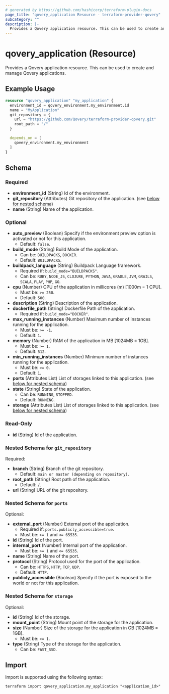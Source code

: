 ```yaml
---
# generated by https://github.com/hashicorp/terraform-plugin-docs
page_title: "qovery_application Resource - terraform-provider-qovery"
subcategory: ""
description: |-
  Provides a Qovery application resource. This can be used to create and manage Qovery applications.
---
```


# qovery_application (Resource)

Provides a Qovery application resource. This can be used to create and manage Qovery applications.

## Example Usage

```terraform
resource "qovery_application" "my_application" {
  environment_id = qovery_environment.my_environment.id
  name = "MyApplication"
  git_repository = {
    url = "https://github.com/Qovery/terraform-provider-qovery.git"
    root_path = "/"
  }

  depends_on = [
    qovery_environment.my_environment
  ]
}
```

<!-- schema generated by tfplugindocs -->
## Schema

### Required

- **environment_id** (String) Id of the environment.
- **git_repository** (Attributes) Git repository of the application. (see [below for nested schema](#nestedatt--git_repository))
- **name** (String) Name of the application.

### Optional

- **auto_preview** (Boolean) Specify if the environment preview option is activated or not for this application.
	- Default: `false`.
- **build_mode** (String) Build Mode of the application.
	- Can be: `BUILDPACKS`, `DOCKER`.
	- Default: `BUILDPACKS`.
- **buildpack_language** (String) Buildpack Language framework.
	- Required if: `build_mode="BUILDPACKS"`.
	- Can be: `RUBY`, `NODE_JS`, `CLOJURE`, `PYTHON`, `JAVA`, `GRADLE`, `JVM`, `GRAILS`, `SCALA`, `PLAY`, `PHP`, `GO`.
- **cpu** (Number) CPU of the application in millicores (m) [1000m = 1 CPU].
	- Must be: `>= 250`.
	- Default: `500`.
- **description** (String) Description of the application.
- **dockerfile_path** (String) Dockerfile Path of the application.
	- Required if: `build_mode="DOCKER"`.
- **max_running_instances** (Number) Maximum number of instances running for the application.
	- Must be: `>= -1`.
	- Default: `1`.
- **memory** (Number) RAM of the application in MB [1024MB = 1GB].
	- Must be: `>= 1`.
	- Default: `512`.
- **min_running_instances** (Number) Minimum number of instances running for the application.
	- Must be: `>= 0`.
	- Default: `1`.
- **ports** (Attributes List) List of storages linked to this application. (see [below for nested schema](#nestedatt--ports))
- **state** (String) State of the application.
	- Can be: `RUNNING`, `STOPPED`.
	- Default: `RUNNING`.
- **storage** (Attributes List) List of storages linked to this application. (see [below for nested schema](#nestedatt--storage))

### Read-Only

- **id** (String) Id of the application.

<a id="nestedatt--git_repository"></a>
### Nested Schema for `git_repository`

Required:

- **branch** (String) Branch of the git repository.
	- Default: `main or master (depending on repository)`.
- **root_path** (String) Root path of the application.
	- Default: `/`.
- **url** (String) URL of the git repository.


<a id="nestedatt--ports"></a>
### Nested Schema for `ports`

Optional:

- **external_port** (Number) External port of the application.
	- Required if: `ports.publicly_accessible=true`.
	- Must be: `>= 1` and `<= 65535`.
- **id** (String) Id of the port.
- **internal_port** (Number) Internal port of the application.
	- Must be: `>= 1` and `<= 65535`.
- **name** (String) Name of the port.
- **protocol** (String) Protocol used for the port of the application.
	- Can be: `HTTPS`, `HTTP`, `TCP`, `UDP`.
	- Default: `HTTP`.
- **publicly_accessible** (Boolean) Specify if the port is exposed to the world or not for this application.


<a id="nestedatt--storage"></a>
### Nested Schema for `storage`

Optional:

- **id** (String) Id of the storage.
- **mount_point** (String) Mount point of the storage for the application.
- **size** (Number) Size of the storage for the application in GB [1024MB = 1GB].
	- Must be: `>= 1`.
- **type** (String) Type of the storage for the application.
	- Can be: `FAST_SSD`.

## Import

Import is supported using the following syntax:

```shell
terraform import qovery_application.my_application "<application_id>"
```
